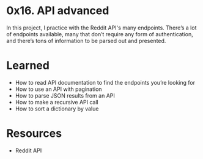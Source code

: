 # 0x16. API advanced
In this project, I practice with the Reddit API's many endpoints. There’s a lot of endpoints available, many that don’t require any form of authentication, and there’s tons of information to be parsed out and presented.

# Learned
* How to read API documentation to find the endpoints you’re looking for
* How to use an API with pagination
* How to parse JSON results from an API
* How to make a recursive API call
* How to sort a dictionary by value
# Resources
* Reddit API
